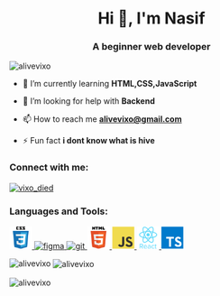 <h1 align="center">Hi 👋, I'm Nasif</h1>
<h3 align="center">A beginner web developer</h3>

<p align="left"> <img src="https://komarev.com/ghpvc/?username=alivevixo&label=Profile%20views&color=0e75b6&style=flat" alt="alivevixo" /> </p>

- 🌱 I’m currently learning **HTML,CSS,JavaScript**

- 🤝 I’m looking for help with **Backend**

- 📫 How to reach me **alivevixo@gmail.com**

- ⚡ Fun fact **i dont know what is hive**

<h3 align="left">Connect with me:</h3>
<p align="left">
<a href="https://discord.gg/vixo_died" target="blank"><img align="center" src="https://raw.githubusercontent.com/rahuldkjain/github-profile-readme-generator/master/src/images/icons/Social/discord.svg" alt="vixo_died" height="30" width="40" /></a>
</p>

<h3 align="left">Languages and Tools:</h3>
<p align="left"> <a href="https://www.w3schools.com/css/" target="_blank" rel="noreferrer"> <img src="https://raw.githubusercontent.com/devicons/devicon/master/icons/css3/css3-original-wordmark.svg" alt="css3" width="40" height="40"/> </a> <a href="https://www.figma.com/" target="_blank" rel="noreferrer"> <img src="https://www.vectorlogo.zone/logos/figma/figma-icon.svg" alt="figma" width="40" height="40"/> </a> <a href="https://git-scm.com/" target="_blank" rel="noreferrer"> <img src="https://www.vectorlogo.zone/logos/git-scm/git-scm-icon.svg" alt="git" width="40" height="40"/> </a> <a href="https://www.w3.org/html/" target="_blank" rel="noreferrer"> <img src="https://raw.githubusercontent.com/devicons/devicon/master/icons/html5/html5-original-wordmark.svg" alt="html5" width="40" height="40"/> </a> <a href="https://developer.mozilla.org/en-US/docs/Web/JavaScript" target="_blank" rel="noreferrer"> <img src="https://raw.githubusercontent.com/devicons/devicon/master/icons/javascript/javascript-original.svg" alt="javascript" width="40" height="40"/> </a> <a href="https://reactjs.org/" target="_blank" rel="noreferrer"> <img src="https://raw.githubusercontent.com/devicons/devicon/master/icons/react/react-original-wordmark.svg" alt="react" width="40" height="40"/> </a> <a href="https://www.typescriptlang.org/" target="_blank" rel="noreferrer"> <img src="https://raw.githubusercontent.com/devicons/devicon/master/icons/typescript/typescript-original.svg" alt="typescript" width="40" height="40"/> </a> </p>

<p><img align="left" src="https://github-readme-stats.vercel.app/api/top-langs?username=alivevixo&show_icons=true&locale=en&layout=compact" alt="alivevixo" /></p>

<p>&nbsp;<img align="center" src="https://github-readme-stats.vercel.app/api?username=alivevixo&show_icons=true&locale=en" alt="alivevixo" /></p>

<p><img align="center" src="https://github-readme-streak-stats.herokuapp.com/?user=alivevixo&" alt="alivevixo" /></p>

